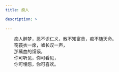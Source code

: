 ```yaml
---
title: 痴人

description: >
   
---
```




&#160; &#160; &#160; &#160;痴人醉梦，恶不识仁义，散不知富贵，痴不随天命。  
&#160; &#160; &#160; &#160;窃蓑衣一席，嘘长叹一声，  
&#160; &#160; &#160; &#160;那蘸血的馍馍，  
&#160; &#160; &#160; &#160;你可听见，你可看见，  
&#160; &#160; &#160; &#160;你可埋怨，你可喜欢。
